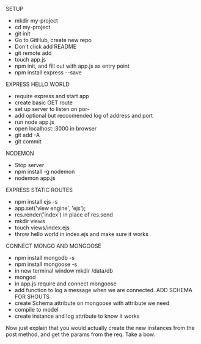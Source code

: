 SETUP

- mkdir my-project
- cd my-project
- git init
- Go to GitHub, create new repo
- Don't click add README
- git remote add
-  touch app.js
- npm init, and fill out with app.js as entry point
- npm install express --save

EXPRESS HELLO WORLD

- require express and start app 
- create basic GET route
- set up server to listen on por- 
- add optional but reccomended log of address and port
- run node app.js 
- open localhost::3000 in browser
- git add -A
- git commit

NODEMON
- Stop server
- npm install -g nodemon
- nodemon app.js

EXPRESS STATIC ROUTES

- npm install ejs -s
- app.set('view engine', 'ejs');
- res.render('index') in place of res.send
- mkdir views
- touch views/index.ejs
- throw hello world in index.ejs and make sure it works

CONNECT MONGO AND MONGOOSE
- npm install mongodb -s
- npm install mongoose -s
- in new terminal window mkdir /data/db
- mongod
- in app.js require and connect mongoose
- add function to log a message when we are connected. 
ADD SCHEMA FOR SHOUTS
- create Schema attribute on mongoose with attribute we need
- compile to model
- create instance and log attribute to know it works

Now just explain that you would actually create the new instances from the post method, and get the params from the req. Take a bow. 








